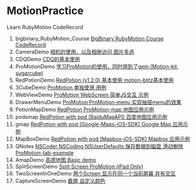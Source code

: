# MotionPractice
Learn RubyMotion CodeRecord

1. bigbinary_RubyMotion_Course [BigBinary RubyMotion Course CodeRecord](./bigbinary_RubyMotion_Course)
2. CameraDemo [相机的使用，以及相册访问 图片多选](./CameraDemo)
3. CDQDemo [CDQ的基本使用](./CDQDemo)
4. ProMotionDemo [学习ProMotion的使用，同时用到了gem (Motion-kit, sugarcube)](./ProMotionDemo)
5. RedPotionDemo [RedPotion (v1.2.0) 基本使用 motion-blitz基本使用 ](./RedPotionDemo)
6. 3CubeDemo [ProMotion 单独使用 用例](./3CubeDemo)
7. WebViewDemo [ProMotion WebScreen 简单JS交互 示例](./WebViewDemo)
8. DrawerMenuDemo [ProMotion ProMotion-menu 实现抽屉menu的效果](./DrawerMenuDemo)
9. PotionMapDemo [RedPotion ProMotion-map 地图应用示例](./PotionMapDemo)
10. podsmap [RedPotion with pod (BaiduMapAPI) 百度地图应用示例](./podsmap)
11. gmap [RedPotion with pod (Google-Maps-iOS-SDK) Google Map 应用示例](./gmap)
12. MapBoxDemo [RedPotion with pod (Mapbox-iOS-SDK) Mapbox 应用示例](./MapBoxDemo)
13. QNotes [NSCoder NSCoding NSUserDefaults 保存数据到磁盘 滑动删除 ProMotion-tab-example](./QNotes)
14. AmapDemo [高德地图 Basic demo](./AmapDemo)
15. SplitScreenDemo [Split Screen ProMotion (iPad Only)](./SplitScreenDemo)
16. TwoScreenInOneDemo [两个Screen 显示在同一个当前屏幕 并有交互](./TwoScreenInOneDemo)
17. CaptureScreenDemo [截屏 自定义颜色](./CaptureScreenDemo)
